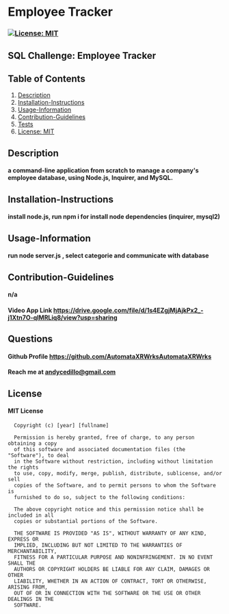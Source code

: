 # Employee Tracker
### [![License: MIT](https://img.shields.io/badge/License-MIT-yellow.svg)](https://opensource.org/licenses/MIT)
## SQL Challenge: Employee Tracker

## 
## Table of Contents
1. [Description](#description)
2. [Installation-Instructions](#installation-instructions)
3. [Usage-Information](#usage-information)
4. [Contribution-Guidelines](#contribution-guidelines)
5. [Tests](#tests)
6. [License: MIT](https://opensource.org/licenses/MIT)

## Description
#### a command-line application from scratch to manage a company's employee database, using Node.js, Inquirer, and MySQL.
## Installation-Instructions
#### install node.js, run npm i for install node dependencies (inquirer, mysql2)
## Usage-Information
#### run node server.js , select categorie and communicate with database

## Contribution-Guidelines
#### n/a

#### Video App Link https://drive.google.com/file/d/1s4EZgjMjAjkPx2_-j1Xtn7O-qlMRLiq8/view?usp=sharing

## Questions
#### Github Profile https://github.com/AutomataXRWrksAutomataXRWrks
#### Reach me at andycedillo@gmail.com


## License
#### MIT License

      Copyright (c) [year] [fullname]
      
      Permission is hereby granted, free of charge, to any person obtaining a copy
      of this software and associated documentation files (the "Software"), to deal
      in the Software without restriction, including without limitation the rights
      to use, copy, modify, merge, publish, distribute, sublicense, and/or sell
      copies of the Software, and to permit persons to whom the Software is
      furnished to do so, subject to the following conditions:
      
      The above copyright notice and this permission notice shall be included in all
      copies or substantial portions of the Software.
      
      THE SOFTWARE IS PROVIDED "AS IS", WITHOUT WARRANTY OF ANY KIND, EXPRESS OR
      IMPLIED, INCLUDING BUT NOT LIMITED TO THE WARRANTIES OF MERCHANTABILITY,
      FITNESS FOR A PARTICULAR PURPOSE AND NONINFRINGEMENT. IN NO EVENT SHALL THE
      AUTHORS OR COPYRIGHT HOLDERS BE LIABLE FOR ANY CLAIM, DAMAGES OR OTHER
      LIABILITY, WHETHER IN AN ACTION OF CONTRACT, TORT OR OTHERWISE, ARISING FROM,
      OUT OF OR IN CONNECTION WITH THE SOFTWARE OR THE USE OR OTHER DEALINGS IN THE
      SOFTWARE.
